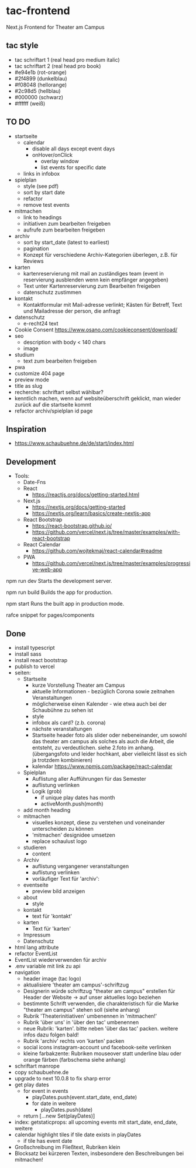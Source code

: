 # tac-frontend
Next.js Frontend for Theater am Campus

## tac style
- tac schriftart 1  (real head pro medium italic)
- tac schriftart 2  (real head pro book)
- #e94e1b (rot-orange)
- #2f4899 (dunkelblau)
- #f08048 (hellorange)
- #2c98d5 (hellblau)
- #000000 (schwarz)
- #ffffff (weiß)

## TO DO
- startseite
  - calendar
    - disable all days except event days
    - onHover/onClick
      - overlay window
      - list events for specific date
  - links in infobox
- spielplan
  - style (see pdf)
  - sort by start date
  - refactor
  - remove test events
- mitmachen
  - link to headings
  - initiativen zum bearbeiten freigeben
  - aufrufe zum bearbeiten freigeben
- archiv
  - sort by start_date (latest to earliest)
  - pagination
  - Konzept für verschiedene Archiv-Kategorien überlegen, z.B. für Reviews
- karten
  - kartenreservierung mit mail an zuständiges team (event in reservierung ausblenden wenn kein empfänger angegeben)
  - Text unter Kartenreservierung zum Bearbeiten freigeben
  - datenschutz zustimmen
- kontakt
  - Kontaktformular mit Mail-adresse verlinkt; Kästen für Betreff, Text und Mailadresse der person, die anfragt
- datenschutz
  - e-recht24 text
- Cookie Consent https://www.osano.com/cookieconsent/download/
- seo
  - description with body < 140 chars
  - image
- studium
  - text zum bearbeiten freigeben
- pwa
- customize 404 page
- preview mode
- title as slug
- recherche: schriftart selbst wählbar?
- kenntlich machen, wenn auf websiteüberschrift geklickt, man wieder zurück auf die startseite kommt
- refactor archiv/spielplan id page

## Inspiration
- https://www.schaubuehne.de/de/start/index.html

## Development
- Tools:
  - Date-Fns
  - React
    - https://reactjs.org/docs/getting-started.html
  - Next.js
    - https://nextjs.org/docs/getting-started
    - https://nextjs.org/learn/basics/create-nextjs-app
  - React Bootstrap
    - https://react-bootstrap.github.io/
    - https://github.com/vercel/next.js/tree/master/examples/with-react-bootstrap
  - React Calendar
    - https://github.com/wojtekmaj/react-calendar#readme
  - PWA
    - https://github.com/vercel/next.js/tree/master/examples/progressive-web-app

npm run dev
Starts the development server.

npm run build
Builds the app for production.

npm start
Runs the built app in production mode.

rafce snippet for pages/components

## Done
- install typescript
- install sass
- install react bootstrap
- publish to vercel
- seiten:
  - Startseite
    - kurze Vorstellung Theater am Campus
    - aktuelle Informationen - bezüglich Corona sowie zeitnahen Veranstaltungen
    - möglicherweise einen Kalender - wie etwa auch bei der Schaubühne zu sehen ist
    - style
    - infobox als card? (z.b. corona)
    - nächste veranstaltungen
    - Startseite header foto als slider oder nebeneinander, um sowohl das theater am campus als solches als auch die Arbeit, die entsteht, zu verdeutlichen. siehe 2.foto im anhang. (übergangsfoto und leider hochkant, aber vielleicht lässt es sich ja trotzdem kombinieren)
    - kalendar https://www.npmjs.com/package/react-calendar
  - Spielplan
    - Auflistung aller Aufführungen für das Semester
    - auflistung verlinken
    - Logik (grob)
      - if unique play dates has month
      - activeMonth.push(month)
  - add month heading
  - mitmachen
    - visuelles konzept, diese zu verstehen und voneinander unterscheiden zu können
    - 'mitmachen' designidee umsetzen
    - replace schaulust logo
  - studieren
    - content
  - Archiv
    - auflistung vergangener veranstaltungen
    - auflistung verlinken
    - vorläufiger Text für 'archiv':
  - eventseite
    - preview bild anzeigen
  - about
    - style
  - kontakt
    - text für 'kontakt'
  - karten
    - Text für 'karten'
  - Impressum
  - Datenschutz
- html lang attribute
- refactor EventList
- EventList wiederverwenden für archiv
- .env variable mit link zu api
- navigation
  - header image (tac logo)
  - aktualisiere 'theater am campus'-schriftzug
  - Designerin würde schriftzug "theater am campus" erstellen für Header der Website -> auf unser aktuelles logo beziehen
  - bestimmte Schrift verwenden, die charakteristisch für die Marke "theater am campus" stehen soll (siehe anhang)
  - Rubrik 'Theaterinitiativen' umbenennen in 'mitmachen!'
  - Rubrik 'über uns' in 'über den tac' umbenennen
  - neue Rubrik: 'karten'. bitte neben 'über das tac' packen. weitere infos dazu folgen bald!
  - Rubrik 'archiv' rechts von 'karten' packen
  - social icons instagram-account und facebook-seite verlinken
  - kleine farbakzente: Rubriken mouseover statt underline blau oder orange färben (farbschema siehe anhang)
- schriftart manrope
- copy schaubuehne.de
- upgrade to next 10.0.8 to fix sharp error
- get play dates
  - for event in events
    - playDates.push(event.start_date, end_date)
    - for date in weitere
      - playDates.push(date)
  - return [...new Set(playDates)]
- index: getstaticprops: all upcoming events mit start_date, end_date, weitere
- calendar highlight tiles if tile date exists in playDates
  - if tile has event date
- Großschreibung im Fließtext, Rubriken klein
- Blocksatz bei kürzeren Texten, insbesondere den Beschreibungen bei mitmachen!
